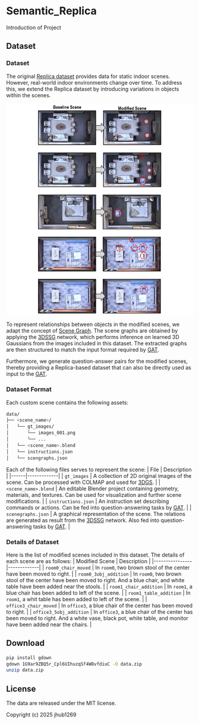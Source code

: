# Semantic_Replica

Introduction of Project

## Dataset

### Dataset
The original [Replica dataset](https://github.com/facebookresearch/Replica-Dataset) provides data for static indoor scenes. However, real-world indoor environments change over time. To address this, we extend the Replica dataset by introducing variations in objects within the scenes.

<p align="center">
  <img src="./assets/Dataset.png" alt="Dataset">
</p>

To represent relationships between objects in the modified scenes, we adapt the concept of [Scene Graph](https://arxiv.org/pdf/2101.06894). The scene graphs are obtained by applying the [3DSSG](https://github.com/ShunChengWu/3DSSG) network, which performs inference on learned 3D Gaussians from the images included in this dataset. The extracted graphs are then structured to match the input format required by [GAT](https://github.com/codexxxl/GraphVQA).

Furthermore, we generate question-answer pairs for the modified scenes, thereby providing a Replica-based dataset that can also be directly used as input to the [GAT](https://github.com/codexxxl/GraphVQA).

### Dataset Format
Each custom scene contains the following assets:
```bash
data/
├── <scene_name>/
│   └── gt_images/
│       └── images_001.png
│       └── ...
│   └── <scene_name>.blend
│   └── instructions.json
│   └── scengraphs.json
```
Each of the following files serves to represent the scene: 
| File | Description |
|------|-------------|
| `gt_images` | A collection of 2D original images of the scene. Can be processed with COLMAP and used for [3DGS](https://github.com/graphdeco-inria/gaussian-splatting). |
| `<scene_name>.blend` | An editable Blender project containing geometry, materials, and textures. Can be used for visualization and further scene modifications. |
| `instructions.json` | An instruction set describing commands or actions. Can be fed into question-answering tasks by [GAT](https://github.com/codexxxl/GraphVQA). |
| `scenegraphs.json` | A graphical representation of the scene. The relations are generated as result from the [3DSSG](https://github.com/ShunChengWu/3DSSG) network. Also fed into question-answering tasks by [GAT](https://github.com/codexxxl/GraphVQA). |

### Details of Dataset
Here is the list of modified scenes included in this dataset. The details of each scene are as follows:
| Modified Scene | Description |
|----------------|-------------|
| `room0_chair_moved` | In `room0`, two brown stool of the center have been moved to right. |
| `room0_3obj_addition` | In `room0`, two brown stool of the center have been moved to right. And a blue chair, and white table have been added near the stools. |
| `room1_chair_addition` | In `room1`, a blue chair has been added to left of the scene. |
| `room1_table_addition` | In `room1`, a whit table has been added to left of the scene. |
| `office3_chair_moved` | In `office3`, a blue chair of the center has been moved to right. |
| `office3_5obj_addition` | In `office3`, a blue chair of the center has been moved to right. And a white vase, black pot, white table, and monitor have been added near the chairs. |

## Download

```bash
pip install gdown
gdown 1G9ar9ZBQ5r_Cpl6UIhuzqSf4W8vfdiuC -O data.zip
unzip data.zip
```
## License
The data are released under the MIT license.

Copyright (c) 2025 jhub1269
